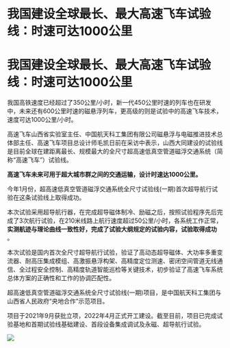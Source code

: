 # 我国建设全球最长、最大高速飞车试验线：时速可达1000公里

# 我国建设全球最长、最大高速飞车试验线：时速可达1000公里

我国高铁速度已经超过了350公里/小时，新一代450公里时速的列车也在研发中，未来还有600公里时速的磁悬浮列车，更高级的则是试验中的高速飞车技术，速度可达1000公里/小时。

高速飞车山西省实验室主任、中国航天科工集团有限公司磁悬浮与电磁推进技术总体部主任、高速飞车项目总设计师毛凯日前在采访中表示，山西大同建设的试验线是目前全球在建距离最长、规模最大的全尺寸超高速低真空管道磁浮交通系统（简称“高速飞车”）试验线。

**高速飞车未来可用于超大城市群之间的交通运输，设计时速达1000公里。**

今年1月份，超高速低真空管道磁浮交通系统全尺寸试验线(一期)首次超导航行试验在这条试验线上取得成功。

本次试验采用超导航行器，在完成超导磁体制冷、励磁之后，按照试验程序先后完成了3次航行试验，在210米线路上航行速度超过50公里/小时，各系统工作正常，
**实测航迹与理论曲线一致性好，完成了试验大纲规定的试验内容，试验取得成功** 。

本次试验是国内首次全尺寸超导航行试验，验证了高动态超导磁体、大功率多重变流器、耐高压集成模组、高激振悬浮构架、高精度定位测速、密闭空间管道无线通信、全过程安全控制、高精度轨道智能巡检等关键技术，初步验证了高速飞车系统总体方案的正确性和工作的协调匹配性。

超高速低真空管道磁浮交通系统全尺寸试验线(一期)项目，是中国航天科工集团与山西省人民政府“央地合作”示范项目。

项目于2021年9月获批立项，2022年4月正式开工建设。截至目前，项目已完成试验基地和首期试验线基础建设、首段设备集成调试及永磁、超导航行试验。

![](https://inews.gtimg.com/om_bt/O3QF3bhNatE49SGerTaP8wcjaSXmvdFMTOdS7KPRFkW6oAA/1000)

